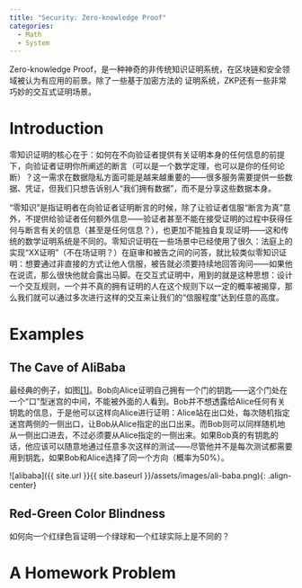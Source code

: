 ```yaml
---
title: "Security: Zero-knowledge Proof"
categories:
  - Math
  - System
---
```


Zero-knowledge Proof，是一种神奇的非传统知识证明系统，在区块链和安全领域被认为有应用的前景。除了一些基于加密方法的
证明系统，ZKP还有一些非常巧妙的交互式证明场景。

# Introduction

零知识证明的核心在于：如何在不向验证者提供有关证明本身的任何信息的前提下，向验证者证明你所阐述的断言（可以是一个数学定理，也可以是你的任何论断）？这一需求在数据隐私方面可能是越来越重要的——很多服务需要提供一些数据、凭证，但我们只想告诉别人“我们拥有数据”，而不是分享这些数据本身。

“零知识”是指证明者在向验证者证明断言的时候，除了让验证者信服“断言为真”意外，不提供给验证者任何额外信息——验证者甚至不能在接受证明的过程中获得任何与断言有关的信息（甚至是任何信息？），也更加不能独自复现证明——这和传统的数学证明系统是不同的。零知识证明在一些场景中已经使用了很久：法庭上的实现“XX证明”（不在场证明？）在庭审和被告之间的问答，就比较类似零知识证明：想要通过非直接的方式让他人信服，被告就必须要持续地回答询问——如果他在说谎，那么很快他就会露出马脚。在交互式证明中，用到的就是这种思想：设计一个交互规则，一个并不真的拥有证明的人在这个规则下以一定的概率被揭穿，那么我们就可以通过多次进行这样的交互来让我们的“信服程度”达到任意的高度。


# Examples

## The Cave of AliBaba

最经典的例子，如图[[1]][(1)]。Bob向Alice证明自己拥有一个门的钥匙——这个门处在一个“口”型迷宫的中间，不能被外面的人看到。Bob并不想透露给Alice任何有关钥匙的信息，于是他可以这样向Alice进行证明：Alice站在出口处，每次随机指定迷宫两侧的一侧出口，让Bob从Alice指定的出口出来。而Bob则可以同样随机地从一侧出口进去，不过必须要从Alice指定的一侧出来。如果Bob真的有钥匙的话，他应该可以随意地通过任意多次这样的测试——尽管他并不是每次测试都需要用到钥匙，如果Bob和Alice选择了同一个方向（概率为50%）。

![alibaba]({{ site.url }}{{ site.baseurl }}/assets/images/ali-baba.png){: .align-center}

## Red-Green Color Blindness

如何向一个红绿色盲证明一个绿球和一个红球实际上是不同的？

# A Homework Problem

[(1)]: https://www.bbva.com/en/zero-knowledge-proof-how-to-maintain-privacy-in-a-data-based-world/
